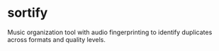 # sortify
Music organization tool with audio fingerprinting to identify duplicates across formats and quality levels.
